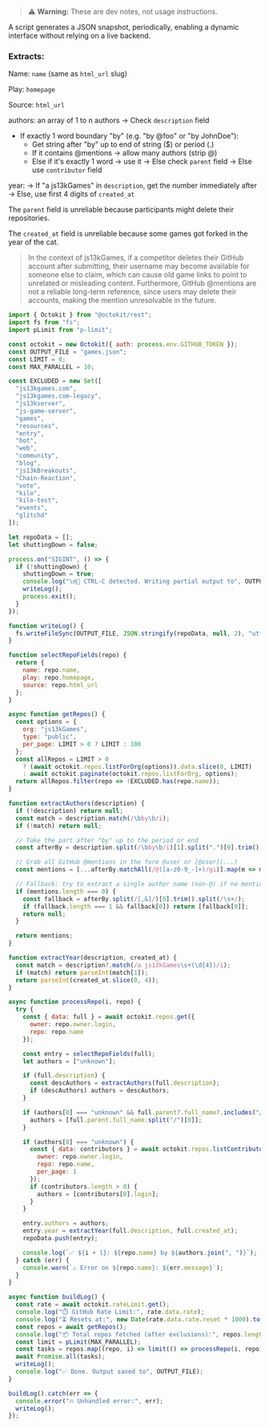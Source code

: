 
> ⚠️ **Warning:** These are dev notes, not usage instructions.

A script generates a JSON snapshot, periodically, enabling a dynamic interface without relying on a live backend.

### Extracts:

Name: `name` (same as `html_url` slug)

Play: `homepage`

Source: `html_url`

authors: an array of 1 to n authors
→ Check `description` field
  - If exactly 1 word boundary "by" (e.g. "by @foo" or "by JohnDoe"):
    - Get string after "by" up to end of string ($) or period (.)
    - If it contains @mentions → allow many authors (strip @)
    - Else if it's exactly 1 word → use it
→ Else check `parent` field
→ Else use `contributor` field

year:
  → If "a js13kGames" in `description`, get the number immediately after
  → Else, use first 4 digits of `created_at`

The `parent` field is unreliable because participants might delete their repositories.

The `created_at` field is unreliable because some games got forked in the year of the cat.





> In the context of js13kGames, if a competitor deletes their GitHub account after submitting, their username may become available for someone else to claim, which can cause old game links to point to unrelated or misleading content. Furthermore, GitHub @mentions are not a reliable long-term reference, since users may delete their accounts, making the mention unresolvable in the future.





```js
import { Octokit } from "@octokit/rest";
import fs from "fs";
import pLimit from "p-limit";

const octokit = new Octokit({ auth: process.env.GITHUB_TOKEN });
const OUTPUT_FILE = "games.json";
const LIMIT = 0;
const MAX_PARALLEL = 10;

const EXCLUDED = new Set([
  "js13kgames.com",
  "js13kgames.com-legacy",
  "js13kserver",
  "js-game-server",
  "games",
  "resources",
  "entry",
  "bot",
  "web",
  "community",
  "blog",
  "js13kBreakouts",
  "Chain-Reaction",
  "vote",
  "kilo",
  "kilo-test",
  "events",
  "glitchd"
]);

let repoData = [];
let shuttingDown = false;

process.on("SIGINT", () => {
  if (!shuttingDown) {
    shuttingDown = true;
    console.log("\n🛑 CTRL-C detected. Writing partial output to", OUTPUT_FILE);
    writeLog();
    process.exit();
  }
});

function writeLog() {
  fs.writeFileSync(OUTPUT_FILE, JSON.stringify(repoData, null, 2), "utf8");
}

function selectRepoFields(repo) {
  return {
    name: repo.name,
    play: repo.homepage,
    source: repo.html_url
  };
}

async function getRepos() {
  const options = {
    org: "js13kGames",
    type: "public",
    per_page: LIMIT > 0 ? LIMIT : 100
  };
  const allRepos = LIMIT > 0
    ? (await octokit.repos.listForOrg(options)).data.slice(0, LIMIT)
    : await octokit.paginate(octokit.repos.listForOrg, options);
  return allRepos.filter(repo => !EXCLUDED.has(repo.name));
}

function extractAuthors(description) {
  if (!description) return null;
  const match = description.match(/\bby\b/i);
  if (!match) return null;

  // Take the part after "by" up to the period or end
  const afterBy = description.split(/\bby\b/i)[1].split(".")[0].trim();

  // Grab all GitHub @mentions in the form @user or [@user](...)
  const mentions = [...afterBy.matchAll(/@([a-z0-9_-]+)/gi)].map(m => m[1]);

  // Fallback: try to extract a single author name (non-@) if no mentions
  if (mentions.length === 0) {
    const fallback = afterBy.split(/[,&]/)[0].trim().split(/\s+/);
    if (fallback.length === 1 && fallback[0]) return [fallback[0]];
    return null;
  }

  return mentions;
}

function extractYear(description, created_at) {
  const match = description?.match(/a js13kGames\s+(\d{4})/i);
  if (match) return parseInt(match[1]);
  return parseInt(created_at.slice(0, 4));
}

async function processRepo(i, repo) {
  try {
    const { data: full } = await octokit.repos.get({
      owner: repo.owner.login,
      repo: repo.name
    });

    const entry = selectRepoFields(full);
    let authors = ["unknown"];

    if (full.description) {
      const descAuthors = extractAuthors(full.description);
      if (descAuthors) authors = descAuthors;
    }

    if (authors[0] === "unknown" && full.parent?.full_name?.includes("/")) {
      authors = [full.parent.full_name.split("/")[0]];
    }

    if (authors[0] === "unknown") {
      const { data: contributors } = await octokit.repos.listContributors({
        owner: repo.owner.login,
        repo: repo.name,
        per_page: 1
      });
      if (contributors.length > 0) {
        authors = [contributors[0].login];
      }
    }

    entry.authors = authors;
    entry.year = extractYear(full.description, full.created_at);
    repoData.push(entry);

    console.log(`✅ ${i + 1}: ${repo.name} by ${authors.join(", ")}`);
  } catch (err) {
    console.warn(`⚠️ Error on ${repo.name}: ${err.message}`);
  }
}

async function buildLog() {
  const rate = await octokit.rateLimit.get();
  console.log("⏱️ GitHub Rate Limit:", rate.data.rate);
  console.log("⏳ Resets at:", new Date(rate.data.rate.reset * 1000).toLocaleString());
  const repos = await getRepos();
  console.log("📦 Total repos fetched (after exclusions):", repos.length);
  const limit = pLimit(MAX_PARALLEL);
  const tasks = repos.map((repo, i) => limit(() => processRepo(i, repo)));
  await Promise.all(tasks);
  writeLog();
  console.log("✅ Done. Output saved to", OUTPUT_FILE);
}

buildLog().catch(err => {
  console.error("🔥 Unhandled error:", err);
  writeLog();
});
```
